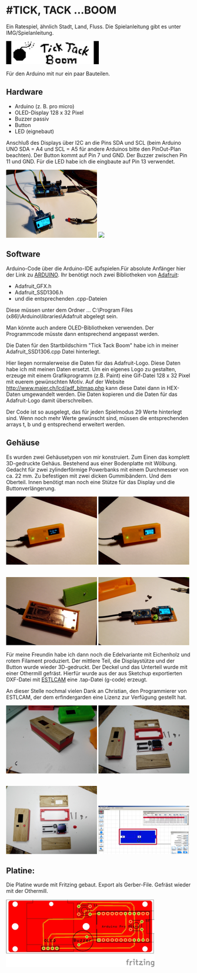 #  #TICK, TACK ...BOOM

Ein Ratespiel, ähnlich Stadt, Land, Fluss. Die Spielanleitung gibt es unter IMG/Spielanleitung.


<img src="IMG/ttb.gif" width = "50%" /> 


Für den Arduino mit nur ein paar Bauteilen.


## Hardware ##
- Arduino (z. B. pro micro)
- OLED-Display 128 x 32 Pixel
- Buzzer passiv
- Button
- LED  (eignebaut)

Anschluß des Displays über I2C an die Pins SDA und SCL (beim Arduino UNO SDA = A4 und SCL = A5 für andere Arduinos bitte den PinOut-Plan beachten).
Der Button kommt auf Pin 7 und GND.
Der Buzzer zwischen Pin 11 und GND. 
Für die LED habe ich die eingbaute auf Pin 13 verwendet.


<img src="IMG/ttb1.jpg" width = "49%" /> <img src="IMG/ttb2.jpg" width = "49%" />    

## Software ##
Arduino-Code über die Arduino-IDE aufspielen.Für absolute Anfänger hier der Link zu [ARDUINO](https://www.arduino.cc/).
Ihr benötigt noch zwei Bibliotheken von [Adafruit](http://www.adafruit.com/):
- Adafruit_GFX.h
- Adafruit_SSD1306.h
- und die entsprechenden .cpp-Dateien

Diese müssen unter dem Ordner 
... C:\Program Files (x86)\Arduino\libraries\Adafruit  abgelegt sein.

Man könnte auch andere OLED-Bibliotheken verwenden. Der Programmcode müsste dann entsprechend angepasst werden. 

Die Daten für den Startbildschirm "Tick Tack Boom" habe ich in meiner Adafruit_SSD1306.cpp Datei hinterlegt. 

Hier liegen normalerweise die Daten für das Adafruit-Logo. Diese Daten habe ich mit meinen Daten ersetzt. Um ein eigenes Logo zu gestalten, erzeuge mit einem Grafikprogramm (z.B. Paint) eine Gif-Datei 128 x 32 Pixel mit euerem gewünschten Motiv. Auf der Website http://www.majer.ch/lcd/adf_bitmap.php kann diese Datei dann in HEX-Daten umgewandelt werden. Die Daten kopieren und die Daten für das Adafruit-Logo damit überschreiben.

Der Code ist so ausgelegt, das für jeden Spielmodus 29 Werte hinterlegt sind. Wenn noch mehr Werte gewünscht sind, müssen die entsprechenden arrays t, b und g entsprechend erweitert werden.

## Gehäuse 

Es wurden zwei Gehäusetypen von mir konstruiert. Zum Einen das komplett 3D-gedruckte Gehäus. Bestehend aus einer Bodenplatte mit Wölbung. Gedacht für zwei zylinderförmige Powerbanks mit einem Durchmesser von ca. 22 mm. Zu befestigen mit zwei dicken Gummibändern. Und dem Oberteil. Innen benötigt man noch eine Stütze für das Display und die Buttonverlängerung. 

<img src="IMG/ttb4.jpg" width = "49%" /> <img src="IMG/ttb3.jpg" width = "49%" />    

<img src="IMG/ttb5.jpg" width = "49%" /> <img src="IMG/ttb6.jpg" width = "49%" /> 

Für meine Freundin habe ich dann noch die Edelvariante mit Eichenholz und rotem Filament produziert. Der mittlere Teil, die Displaystütze und der Button wurde wieder 3D-gedruckt. Der Deckel und das Unterteil wurde mit einer Othermill gefräst. Hierfür wurde aus der aus Sketchup exportierten DXF-Datei mit [ESTLCAM](http://www.estlcam.de) eine .tap-Datei (g-code) 
erzeugt. 

An dieser Stelle nochmal vielen Dank an Christian, den Programmierer von ESTLCAM, der dem erfindergarden eine Lizenz zur Verfügung gestellt hat.


<img src="IMG/ttb-w1.jpg" width = "49%" /> <img src="IMG/ttb-w2.jpg" width = "49%" />    

<img src="IMG/ttb-w3.jpg" width = "49%" /> <img src="drilling/estlcam.jpg" width = "49%" />

## Platine: ##

Die Platine wurde mit Fritzing gebaut. Export als Gerber-File. Gefräst wieder mit der Othermill.

<img src="Fritzing/TickTackBoom_Leiterplatte.jpg" width = "80%" />


